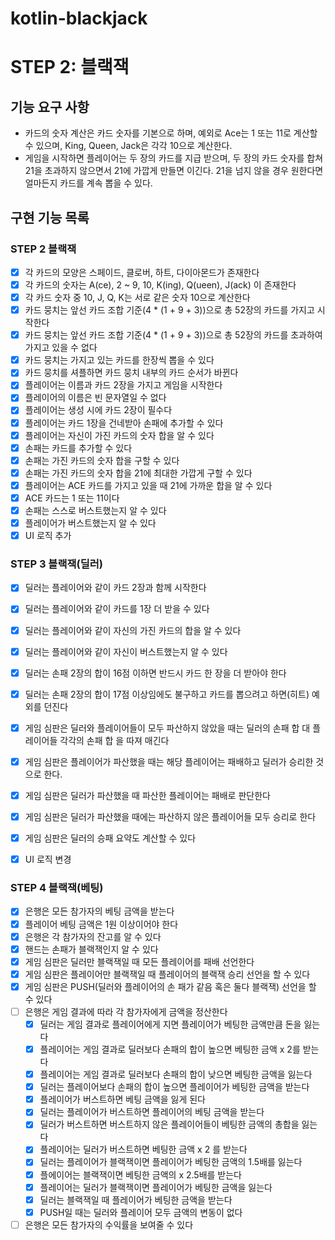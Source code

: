 # kotlin-blackjack

# STEP 2: 블랙잭

## 기능 요구 사항

- 카드의 숫자 계산은 카드 숫자를 기본으로 하며, 예외로 Ace는 1 또는 11로 계산할 수 있으며, King, Queen, Jack은 각각 10으로 계산한다. 
- 게임을 시작하면 플레이어는 두 장의 카드를 지급 받으며, 두 장의 카드 숫자를 합쳐 21을 초과하지 않으면서 21에 가깝게 만들면 이긴다. 21을 넘지 않을 경우 원한다면 얼마든지 카드를 계속 뽑을 수 있다.

## 구현 기능 목록

### STEP 2 블랙잭

- [x] 각 카드의 모양은 스페이드, 클로버, 하트, 다이아몬드가 존재한다
- [x] 각 카드의 숫자는 A(ce), 2 ~ 9,  10, K(ing), Q(ueen), J(ack) 이 존재한다
- [x] 각 카드 숫자 중 10, J, Q, K는 서로 같은 숫자 10으로 계산한다
- [x] 카드 뭉치는 앞선 카드 조합 기준(4 * (1 + 9 + 3))으로 총 52장의 카드를 가지고 시작한다
- [x] 카드 뭉치는 앞선 카드 조합 기준(4 * (1 + 9 + 3))으로 총 52장의 카드를 초과하여 가지고 있을 수 없다
- [x] 카드 뭉치는 가지고 있는 카드를 한장씩 뽑을 수 있다
- [x] 카드 뭉치를 셔플하면 카드 뭉치 내부의 카드 순서가 바뀐다
- [x] 플레이어는 이름과 카드 2장을 가지고 게임을 시작한다
- [x] 플레이어의 이름은 빈 문자열일 수 없다
- [x] 플레이어는 생성 시에 카드 2장이 필수다
- [x] 플레이어는 카드 1장을 건네받아 손패에 추가할 수 있다
- [x] 플레이어는 자신이 가진 카드의 숫자 합을 알 수 있다
- [x] 손패는 카드를 추가할 수 있다
- [x] 손패는 가진 카드의 숫자 합을 구할 수 있다
- [x] 손패는 가진 카드의 숫자 합을 21에 최대한 가깝게 구할 수 있다
- [x] 플레이어는 ACE 카드를 가지고 있을 때 21에 가까운 합을 알 수 있다
- [x] ACE 카드는 1 또는 11이다 
- [x] 손패는 스스로 버스트했는지 알 수 있다
- [x] 플레이어가 버스트했는지 알 수 있다
- [x] UI 로직 추가

### STEP 3 블랙잭(딜러)

- [x] 딜러는 플레이어와 같이 카드 2장과 함께 시작한다
- [x] 딜러는 플레이어와 같이 카드를 1장 더 받을 수 있다
- [x] 딜러는 플레이어와 같이 자신의 가진 카드의 합을 알 수 있다
- [x] 딜러는 플레이어와 같이 자신이 버스트했는지 알 수 있다

- [x] 딜러는 손패 2장의 합이 16점 이하면 반드시 카드 한 장을 더 받아야 한다
- [x] 딜러는 손패 2장의 합이 17점 이상임에도 불구하고 카드를 뽑으려고 하면(히트) 예외를 던진다

- [x] 게임 심판은 딜러와 플레이어들이 모두 파산하지 않았을 때는 딜러의 손패 합 대 플레이어들 각각의 손패 합 을 따져 매긴다 
- [x] 게임 심판은 플레이어가 파산했을 때는 해당 플레이어는 패배하고 딜러가 승리한 것으로 한다.
- [x] 게임 심판은 딜러가 파산했을 때 파산한 플레이어는 패배로 판단한다
- [x] 게임 심판은 딜러가 파산했을 때에는 파산하지 않은 플레이어들 모두 승리로 한다

- [x] 게임 심판은 딜러의 승패 요약도 계산할 수 있다  

- [x] UI 로직 변경

### STEP 4 블랙잭(베팅)

- [x] 은행은 모든 참가자의 베팅 금액을 받는다
- [x] 플레이어 베팅 금액은 1원 이상이어야 한다
- [x] 은행은 각 참가자의 잔고를 알 수 있다
- [x] 핸드는 손패가 블랙잭인지 알 수 있다
- [x] 게임 심판은 딜러만 블랙잭일 때 모든 플레이어를 패배 선언한다
- [x] 게임 심판은 플레이어만 블랙잭일 때 플레이어의 블랙잭 승리 선언을 할 수 있다
- [x] 게임 심판은 PUSH(딜러와 플레이어의 손 패가 같음 혹은 둘다 블랙잭) 선언을 할 수 있다
- [ ] 은행은 게임 결과에 따라 각 참가자에게 금액을 정산한다 
  - [x] 딜러는 게임 결과로 플레이어에게 지면 플레이어가 베팅한 금액만큼 돈을 잃는다
  - [x] 플레이어는 게임 결과로 딜러보다 손패의 합이 높으면 베팅한 금액 x 2를 받는다
  - [x] 플레이어는 게임 결과로 딜러보다 손패의 합이 낮으면 베팅한 금액을 잃는다
  - [x] 딜러는 플레이어보다 손패의 합이 높으면 플레이어가 베팅한 금액을 받는다
  - [x] 플레이어가 버스트하면 베팅 금액을 잃게 된다
  - [x] 딜러는 플레이어가 버스트하면 플레이어의 베팅 금액을 받는다
  - [x] 딜러가 버스트하면 버스트하지 않은 플레이어들이 베팅한 금액의 총합을 잃는다
  - [x] 플레이어는 딜러가 버스트하면 베팅한 금액 x 2 를 받는다
  - [x] 딜러는 플레이어가 블랙잭이면 플레이어가 베팅한 금액의 1.5배를 잃는다
  - [x] 플에이어는 블랙잭이면 베팅한 금액의 x 2.5배를 받는다
  - [x] 플레이어는 딜러가 블랙잭이면 플레이어가 베팅한 금액을 잃는다
  - [x] 딜러는 블랙잭일 때 플레이어가 베팅한 금액을 받는다
  - [x] PUSH일 때는 딜러와 플레이어 모두 금액의 변동이 없다
- [ ] 은행은 모든 참가자의 수익률을 보여줄 수 있다

